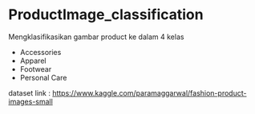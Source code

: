 # ProductImage_classification

Mengklasifikasikan gambar product ke dalam 4 kelas
* Accessories
* Apparel
* Footwear
* Personal Care

dataset link : https://www.kaggle.com/paramaggarwal/fashion-product-images-small
